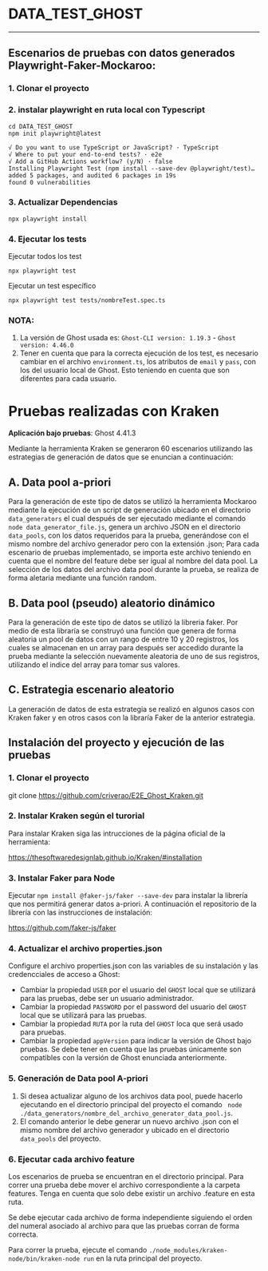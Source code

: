 # DATA_TEST_GHOST

***
## Escenarios de pruebas con datos generados Playwright-Faker-Mockaroo:

### 1. Clonar el proyecto
### 2. instalar playwright en ruta local con Typescript
```
cd DATA_TEST_GHOST 
npm init playwright@latest

√ Do you want to use TypeScript or JavaScript? · TypeScript
√ Where to put your end-to-end tests? · e2e
√ Add a GitHub Actions workflow? (y/N) · false
Installing Playwright Test (npm install --save-dev @playwright/test)…
added 5 packages, and audited 6 packages in 19s
found 0 vulnerabilities
```
### 3. Actualizar Dependencias
```
npx playwright install  
```
### 4. Ejecutar los tests
Ejecutar todos los test
```
npx playwright test
```
Ejecutar un test específico
```
npx playwright test tests/nombreTest.spec.ts
```
### NOTA:
1. La versión de Ghost usada es: 
`Ghost-CLI version: 1.19.3` - `Ghost version: 4.46.0`
2. Tener en cuenta que para la correcta ejecución de los test, es necesario cambiar en el archivo `environment.ts`, los atributos de `email` y `pass`, con los del usuario local de Ghost. Esto teniendo en cuenta que son diferentes para cada usuario.

# Pruebas realizadas con Kraken

**Aplicación bajo pruebas**: Ghost 4.41.3

Mediante la herramienta Kraken se generaron 60 escenarios utilizando las estrategias de generación de datos que se enuncian a continuación:

## A. Data pool a-priori

Para la generación de este tipo de datos se utilizó la herramienta Mockaroo mediante la ejecución de un script de generación ubicado en el directorio `data_generators` el cual después de ser ejecutado mediante el comando `node data_generator_file.js`, genera un archivo JSON en el directorio `data_pools`, con los datos requeridos para la prueba, generándose con el mismo nombre del archivo generador pero con la extensión .json; Para cada escenario de pruebas implementado, se importa este archivo teniendo en cuenta que el nombre del feature debe ser igual al nombre del data pool. La selección de los datos del archivo data pool durante la prueba, se realiza de forma aletaria mediante una función random.

## B. Data pool (pseudo) aleatorio dinámico

Para la generación de este tipo de datos se utilizó la libreria faker. Por medio de esta libraría se construyó una función que genera de forma aleatoria un pool de datos con un rango de entre 10 y 20 registros, los cuales se almacenan en un array para después ser accedido durante la prueba mediante la selección nuevamente aleatoria de uno de sus registros, utilizando el indice del array para tomar sus valores.

## C. Estrategia escenario aleatorio

La generación de datos de esta estrategia se realizó en algunos casos con Kraken faker y en otros casos con la libraría Faker de la anterior estrategia.

## Instalación del proyecto y ejecución de las pruebas

### 1. Clonar el proyecto

git clone https://github.com/criverao/E2E_Ghost_Kraken.git

### 2. Instalar Kraken según el turorial

Para instalar Kraken siga las intrucciones de la página oficial de la herramienta:

https://thesoftwaredesignlab.github.io/Kraken/#installation

### 3. Instalar Faker para Node

Ejecutar `npm install @faker-js/faker --save-dev` para instalar la librería que nos permitirá generar datos a-priori. A continuación el repositorio de la librería con las instrucciones de instalación:

https://github.com/faker-js/faker

### 4. Actualizar el archivo properties.json

Configure el archivo properties.json con las variables de su instalación y las credencciales de acceso a Ghost:
- Cambiar la propiedad `USER` por el usuario del `GHOST` local que se utilizará para las pruebas, debe ser un usuario administrador. 
- Cambiar la propiedad `PASSWORD` por el password del usuario del `GHOST` local que se utilizará para las pruebas. 
- Cambiar la propiedad `RUTA` por la ruta del `GHOST` loca que será usado para pruebas. 
- Cambiar la propiedad `appVersion` para indicar la versión de Ghost bajo pruebas. Se debe tener en cuenta que las pruebas únicamente son compatibles con la versión de Ghost enunciada anteriormente.

### 5. Generación de Data pool A-priori

1. Si desea actualizar alguno de los archivos data pool, puede hacerlo ejecutando en el directorio principal del proyecto el comando ` node ./data_generators/nombre_del_archivo_generator_data_pool.js`.
2. El comando anterior le debe generar un nuevo archivo .json con el mismo nombre del archivo generador y ubicado en el directorio `data_pools` del proyecto.

### 6. Ejecutar cada archivo feature

Los escenarios de prueba se encuentran en el directorio principal. Para correr una prueba debe mover el archivo correspondiente a la carpeta features. Tenga en cuenta que solo debe existir un archivo .feature en esta ruta.

Se debe ejecutar cada archivo de forma independiente siguiendo el orden del numeral asociado al archivo para que las pruebas corran de forma correcta.

Para correr la prueba, ejecute el comando `./node_modules/kraken-node/bin/kraken-node run` en la ruta principal del proyecto.


